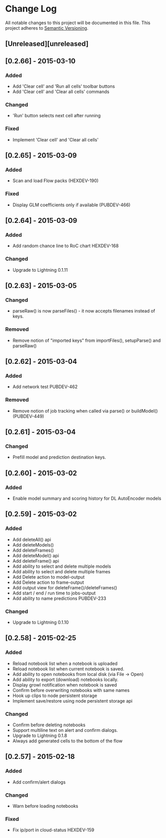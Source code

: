 # Change Log
All notable changes to this project will be documented in this file.
This project adheres to [Semantic Versioning](http://semver.org/).

## [Unreleased][unreleased]

## [0.2.66] - 2015-03-10
### Added
- Add 'Clear cell' and 'Run all cells' toolbar buttons
- Add 'Clear cell' and 'Clear all cells' commands
### Changed
- 'Run' button selects next cell after running
### Fixed
- Implement 'Clear cell' and 'Clear all cells'

## [0.2.65] - 2015-03-09
### Added
- Scan and load Flow packs (HEXDEV-190)
### Fixed
- Display GLM coefficients only if available (PUBDEV-466)

## [0.2.64] - 2015-03-09
### Added
- Add random chance line to RoC chart HEXDEV-168
### Changed
- Upgrade to Lightning 0.1.11

## [0.2.63] - 2015-03-05
### Changed
- parseRaw() is now parseFiles() - it now accepts filenames instead of keys.
### Removed
- Remove notion of "imported keys" from importFiles(), setupParse() and parseRaw()

## [0.2.62] - 2015-03-04
### Added
- Add network test PUBDEV-462
### Removed
- Remove notion of job tracking when called via parse() or buildModel() (PUBDEV-449)

## [0.2.61] - 2015-03-04
### Changed
- Prefill model and prediction destination keys.

## [0.2.60] - 2015-03-02
### Added
- Enable model summary and scoring history for DL AutoEncoder models

## [0.2.59] - 2015-03-02
### Added
- Add deleteAll() api
- Add deleteModels()
- Add deleteFrames()
- Add deleteModel() api
- Add deleteFrame() api
- Add ability to select and delete multiple models
- Add ability to select and delete multiple frames
- Add Delete action to model-output
- Add Delete action to frame-output
- Add output view for deleteFrame()/deleteFrames()
- Add start / end / run time to jobs-output
- Add ability to name predictions PUBDEV-233
### Changed
- Upgrade to Lightning 0.1.10

## [0.2.58] - 2015-02-25
### Added
- Reload notebook list when a notebook is uploaded
- Reload notebook list when current notebook is saved.
- Add ability to open notebooks from local disk (via File -> Open)
- Add ability to export (download) notebooks locally.
- Display growl notification when notebook is saved
- Confirm before overwriting notebooks with same names
- Hook up clips to node persistent storage
- Implement save/restore using node persistent storage api
### Changed
- Confirm before deleting notebooks
- Support multiline text on alert and confirm dialogs.
- Upgrade to Lightning 0.1.8
- Always add generated cells to the bottom of the flow

## [0.2.57] - 2015-02-18
### Added
- Add confirm/alert dialogs
### Changed
- Warn before loading notebooks
### Fixed
- Fix ip/port in cloud-status HEXDEV-159
